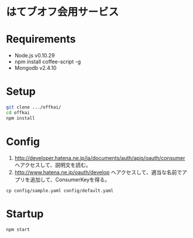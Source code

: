 # はてブオフ会用サービス

# Requirements

- Node.js v0.10.29
- npm install coffee-script -g
- Mongodb v2.4.10


# Setup

```sh
git clone .../offkai/
cd offkai
npm install
```


# Config

1. http://developer.hatena.ne.jp/ja/documents/auth/apis/oauth/consumer へアクセスして、説明文を読む。
2. http://www.hatena.ne.jp/oauth/develop へアクセスして、適当な名前でアプリを追加して、ConsumerKeyを得る。

```
cp config/sample.yaml config/default.yaml
```


# Startup

```
npm start
```

